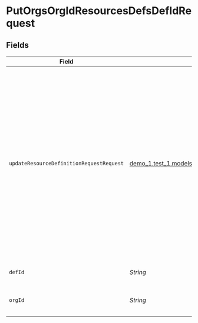 # PutOrgsOrgIdResourcesDefsDefIdRequest


## Fields

| Field                                                                                                                                                                                                                                                             | Type                                                                                                                                                                                                                                                              | Required                                                                                                                                                                                                                                                          | Description                                                                                                                                                                                                                                                       |
| ----------------------------------------------------------------------------------------------------------------------------------------------------------------------------------------------------------------------------------------------------------------- | ----------------------------------------------------------------------------------------------------------------------------------------------------------------------------------------------------------------------------------------------------------------- | ----------------------------------------------------------------------------------------------------------------------------------------------------------------------------------------------------------------------------------------------------------------- | ----------------------------------------------------------------------------------------------------------------------------------------------------------------------------------------------------------------------------------------------------------------- |
| `updateResourceDefinitionRequestRequest`                                                                                                                                                                                                                          | [demo_1.test_1.models.shared.UpdateResourceDefinitionRequestRequest](../../models/shared/UpdateResourceDefinitionRequestRequest.md)                                                                                                                               | :heavy_check_mark:                                                                                                                                                                                                                                                | The Resource Definition record details.<br/><br/>The PUT operation updates a resource definition using the provided payload. An empty driver_account or driver_inputs property will unset the existing values.<br/><br/>Currently the resource and driver types can't be changed. |
| `defId`                                                                                                                                                                                                                                                           | *String*                                                                                                                                                                                                                                                          | :heavy_check_mark:                                                                                                                                                                                                                                                | The Resource Definition ID.<br/><br/>                                                                                                                                                                                                                             |
| `orgId`                                                                                                                                                                                                                                                           | *String*                                                                                                                                                                                                                                                          | :heavy_check_mark:                                                                                                                                                                                                                                                | The Organization ID.<br/><br/>                                                                                                                                                                                                                                    |
